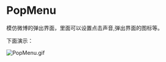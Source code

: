 # PopMenu

模仿微博的弹出界面，里面可以设置点击声音,弹出界面的图标等。

下面演示：

![PopMenu.gif](http://upload-images.jianshu.io/upload_images/1793544-3d40a3e2cf939f6a.gif?imageMogr2/auto-orient/strip)
